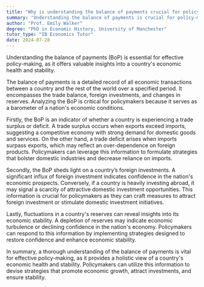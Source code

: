 ```yaml
---
title: "Why is understanding the balance of payments crucial for policy-making?"
summary: "Understanding the balance of payments is crucial for policy-making as it provides insight into a country's economic health and stability."
author: "Prof. Emily Walker"
degree: "PhD in Economic History, University of Manchester"
tutor_type: "IB Economics Tutor"
date: 2024-07-28
---
```


Understanding the balance of payments (BoP) is essential for effective policy-making, as it offers valuable insights into a country's economic health and stability.

The balance of payments is a detailed record of all economic transactions between a country and the rest of the world over a specified period. It encompasses the trade balance, foreign investments, and changes in reserves. Analyzing the BoP is critical for policymakers because it serves as a barometer of a nation's economic conditions.

Firstly, the BoP is an indicator of whether a country is experiencing a trade surplus or deficit. A trade surplus occurs when exports exceed imports, suggesting a competitive economy with strong demand for domestic goods and services. On the other hand, a trade deficit arises when imports surpass exports, which may reflect an over-dependence on foreign products. Policymakers can leverage this information to formulate strategies that bolster domestic industries and decrease reliance on imports.

Secondly, the BoP sheds light on a country’s foreign investments. A significant influx of foreign investment indicates confidence in the nation's economic prospects. Conversely, if a country is heavily investing abroad, it may signal a scarcity of attractive domestic investment opportunities. This information is crucial for policymakers as they can craft measures to attract foreign investment or stimulate domestic investment initiatives.

Lastly, fluctuations in a country's reserves can reveal insights into its economic stability. A depletion of reserves may indicate economic turbulence or declining confidence in the nation's economy. Policymakers can respond to this information by implementing strategies designed to restore confidence and enhance economic stability.

In summary, a thorough understanding of the balance of payments is vital for effective policy-making, as it provides a holistic view of a country's economic health and stability. Policymakers can utilize this information to devise strategies that promote economic growth, attract investments, and ensure stability.
    